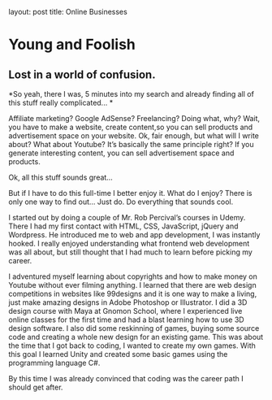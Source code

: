 layout: post
title: Online Businesses
# Young and Foolish
## Lost in a world of confusion.
*So yeah, there I was, 5 minutes into my search and already finding all of this stuff really complicated... *

Affiliate marketing? Google AdSense? Freelancing? Doing what, why? Wait, you have to make a website, create content,so you can sell products and advertisement space on your website. Ok, fair enough, but what will I write about? What about Youtube? It’s basically the same principle right? If you generate interesting content, you can sell advertisement space and products.

Ok, all this stuff sounds great…

But if I have to do this full-time I better enjoy it. What do I enjoy? There is only one way to find out… Just do. Do everything that sounds cool. 

I started out by doing a couple of Mr. Rob Percival’s courses in Udemy. There I had my first contact with HTML, CSS, JavaScript, jQuery and Wordpress. He introduced me to web and app development, I was instantly hooked. I really enjoyed understanding what frontend web development was all about, but still thought that I had much to learn before picking my career.

I adventured myself learning about copyrights and how to make money on Youtube without ever filming anything. I learned that there are web design competitions in websites like 99designs and it is one way to make a living, just make amazing designs in Adobe Photoshop or Illustrator. I did a 3D design course with Maya at Gnomon School, where I experienced live online classes for the first time and had a blast learning how to use 3D design software. I also did some reskinning of games, buying some source code and creating a whole new design for an existing game. This was about the time that I got back to coding, I wanted to create my own games. With this goal I learned Unity and created some basic games using the programming language C#.

By this time I was already convinced that coding was the career path I should get after.
